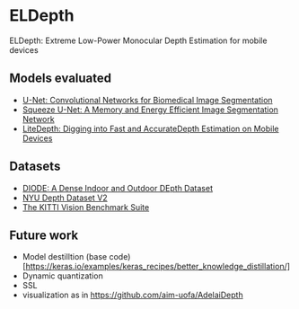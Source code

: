 # ELDepth
ELDepth: Extreme Low-Power Monocular Depth Estimation for mobile devices

## Models evaluated
- [U-Net: Convolutional Networks for Biomedical Image Segmentation](https://arxiv.org/abs/1505.04597)
- [Squeeze U-Net: A Memory and Energy Efficient Image Segmentation Network](https://openaccess.thecvf.com/content_CVPRW_2020/papers/w22/Beheshti_Squeeze_U-Net_A_Memory_and_Energy_Efficient_Image_Segmentation_Network_CVPRW_2020_paper.pdf)
- [LiteDepth: Digging into Fast and AccurateDepth Estimation on Mobile Devices](https://arxiv.org/abs/2209.00961)

## Datasets
- [DIODE: A Dense Indoor and Outdoor DEpth Dataset](https://diode-dataset.org/)
- [NYU Depth Dataset V2](https://cs.nyu.edu/~silberman/datasets/nyu_depth_v2.html)
- [The KITTI Vision Benchmark Suite](https://www.cvlibs.net/datasets/kitti/eval_depth.php?benchmark=depth_prediction)


## Future work
- Model destilltion (base code)[https://keras.io/examples/keras_recipes/better_knowledge_distillation/]
- Dynamic quantization
- SSL
- visualization as in https://github.com/aim-uofa/AdelaiDepth